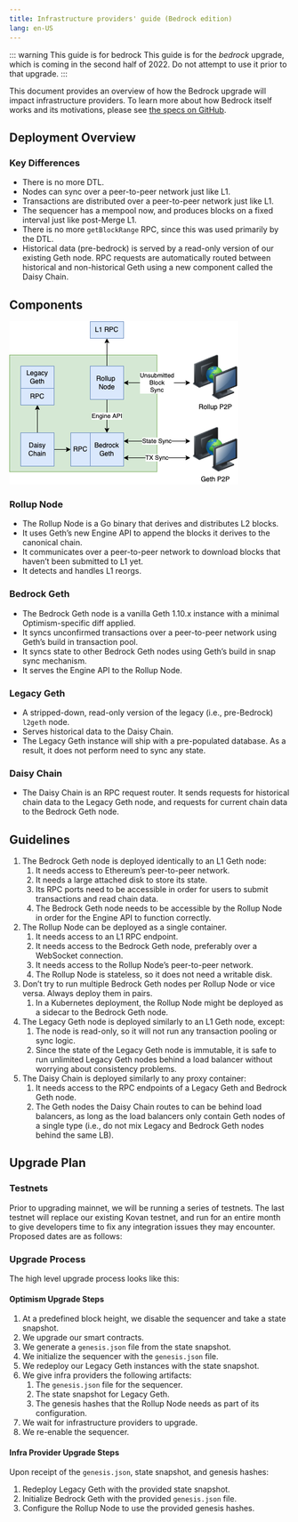 ```yaml
---
title: Infrastructure providers' guide (Bedrock edition)
lang: en-US
---
```


::: warning This guide is for bedrock
This guide is for the *bedrock* upgrade, which is coming in the second half of 2022.
Do not attempt to use it prior to that upgrade.
:::

This document provides an overview of how the Bedrock upgrade will impact infrastructure providers. 
To learn more about how Bedrock itself works and its motivations, please see [the specs on GitHub](https://github.com/ethereum-optimism/optimism/tree/develop/specs).


## Deployment Overview

### Key Differences

- There is no more DTL.
- Nodes can sync over a peer-to-peer network just like L1.
- Transactions are distributed over a peer-to-peer network just like L1.
- The sequencer has a mempool now, and produces blocks on a fixed interval just like post-Merge L1.
- There is no more `getBlockRange` RPC, since this was used primarily by the DTL.
- Historical data (pre-bedrock) is served by a read-only version of our existing Geth node. 
  RPC requests are automatically routed between historical and non-historical Geth using a new component called the Daisy Chain.

## Components

![Components-Providers.drawio.png](../../../assets/docs/guides/infra/Components-Providers.drawio.png)

### Rollup Node

- The Rollup Node is a Go binary that derives and distributes L2 blocks.
- It uses Geth’s new Engine API to append the blocks it derives to the canonical chain.
- It communicates over a peer-to-peer network to download blocks that haven’t been submitted to L1 yet.
- It detects and handles L1 reorgs.

### Bedrock Geth

- The Bedrock Geth node is a vanilla Geth 1.10.x instance with a minimal Optimism-specific diff applied.
- It syncs unconfirmed transactions over a peer-to-peer network using Geth’s build in transaction pool.
- It syncs state to other Bedrock Geth nodes using Geth’s build in snap sync mechanism.
- It serves the Engine API to the Rollup Node.

### Legacy Geth

- A stripped-down, read-only version of the legacy (i.e., pre-Bedrock) `l2geth` node.
- Serves historical data to the Daisy Chain.
- The Legacy Geth instance will ship with a pre-populated database. As a result, it does not perform need to sync any state.

### Daisy Chain

- The Daisy Chain is an RPC request router. It sends requests for historical chain data to the Legacy Geth node, and requests for current chain data to the Bedrock Geth node.


## Guidelines

1. The Bedrock Geth node is deployed identically to an L1 Geth node:
    1. It needs access to Ethereum’s peer-to-peer network.
    2. It needs a large attached disk to store its state.
    3. Its RPC ports need to be accessible in order for users to submit transactions and read chain data.
    4. The Bedrock Geth node needs to be accessible by the Rollup Node in order for the Engine API to function correctly.
2. The Rollup Node can be deployed as a single container.
    1. It needs access to an L1 RPC endpoint.
    2. It needs access to the Bedrock Geth node, preferably over a WebSocket connection.
    3. It needs access to the Rollup Node’s peer-to-peer network.
    4. The Rollup Node is stateless, so it does not need a writable disk.
3. Don’t try to run multiple Bedrock Geth nodes per Rollup Node or vice versa. Always deploy them in pairs.
    1. In a Kubernetes deployment, the Rollup Node might be deployed as a sidecar to the Bedrock Geth node.
4. The Legacy Geth node is deployed similarly to an L1 Geth node, except:
    1. The node is read-only, so it will not run any transaction pooling or sync logic.
    2. Since the state of the Legacy Geth node is immutable, it is safe to run unlimited Legacy Geth nodes behind a load balancer without worrying about consistency problems.
5. The Daisy Chain is deployed similarly to any proxy container:
    1. It needs access to the RPC endpoints of a Legacy Geth and Bedrock Geth node.
    2. The Geth nodes the Daisy Chain routes to can be behind load balancers, as long as the load balancers only contain Geth nodes of a single type (i.e., do not mix Legacy and Bedrock Geth nodes behind the same LB).

## Upgrade Plan

### Testnets

Prior to upgrading mainnet, we will be running a series of testnets. The last testnet will replace our existing Kovan testnet, and run for an entire month to give developers time to fix any integration issues they may encounter. Proposed dates are as follows:

<!--
::: warning
⚠️ These dates are tentative, and subject to change!
:::

1. Infra Providers Testnet (codename “Memphis”): June 6 - June 17
2. Kovan Testnet (codename “Manhattan”): June 27 - July 22

We aim to have binaries/containers ready for testing approximately two weeks prior to the Memphis testnet. This will give everyone time to update their infrastructure when the testnet begins.
-->

### Upgrade Process

The high level upgrade process looks like this:

#### Optimism Upgrade Steps

1. At a predefined block height, we disable the sequencer and take a state snapshot.
2. We upgrade our smart contracts.
3. We generate a `genesis.json` file from the state snapshot.
4. We initialize the sequencer with the `genesis.json` file.
5. We redeploy our Legacy Geth instances with the state snapshot.
6. We give infra providers the following artifacts:
    1. The `genesis.json` file for the sequencer.
    2. The state snapshot for Legacy Geth.
    3. The genesis hashes that the Rollup Node needs as part of its configuration.
7. We wait for infrastructure providers to upgrade.
8. We re-enable the sequencer.

#### Infra Provider Upgrade Steps

Upon receipt of the `genesis.json`, state snapshot, and genesis hashes:

1. Redeploy Legacy Geth with the provided state snapshot.
2. Initialize Bedrock Geth with the provided `genesis.json` file.
3. Configure the Rollup Node to use the provided genesis hashes.